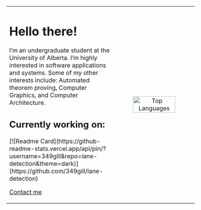 <table width="100%">
  <tr>
    <td width="50%" align="left" valign="center">
      <p>
        <h1>Hello there!</h1>
        I’m an undergraduate student at the University of Alberta. I’m highly interested in software applications and systems.  
        Some of my other interests include: Automated theorem proving, Computer Graphics, and Computer Architecture. 
        <h2>Currently working on:</h2>
        [![Readme Card](https://github-readme-stats.vercel.app/api/pin/?username=349gill&repo=lane-detection&theme=dark)](https://github.com/349gill/lane-detection)
      </p>
      <p>
        <a href="https://www.linkedin.com/in/harsh-gill/">Contact me</a>
      </p>
    </td>
    <td width="40%" align="center">
      <img src="https://github-readme-stats.vercel.app/api/top-langs/?username=349gill&theme=dark&layout=donut-vertical" alt="Top Languages" width="75%"/>
    </td>
  </tr>
</table>

